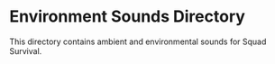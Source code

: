 # Environment Sounds Directory

This directory contains ambient and environmental sounds for Squad Survival.
